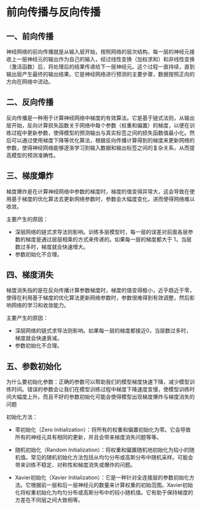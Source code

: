 # 前向传播与反向传播

## 一、前向传播

​	神经网络的前向传播就是从输入层开始，按照网络的层次结构，每一层的神经元接收上一层神经元的输出作为自己的输入，经过线性变换（加权求和）和非线性变换（激活函数）后，将处理后的结果传递给下一层神经元。这个过程一直持续，直到输出层产生最终的输出结果。它是神经网络进行预测的主要步骤，数据按照正向的方向在网络中流动。

## 二、反向传播

​	反向传播是一种用于计算神经网络中梯度的有效算法。它是基于链式法则，从输出层开始，反向计算损失函数关于网络中每个参数（权重和偏置）的梯度，以便在训练过程中更新参数，使得模型的预测输出与真实标签之间的损失函数值最小化。然后可以通过使用梯度下降等优化算法，根据反向传播计算得到的梯度来更新网络的参数，使得神经网络能够逐渐学习到输入数据和输出标签之间的复杂关系，从而提高模型的预测准确性。

## 三、梯度爆炸

​	梯度爆炸是在计算神经网络中参数的梯度时，梯度的值变得异常大，这会导致在使用基于梯度的优化算法去更新网络参数时，参数会大幅度变化，进而使得网络难以收敛。

主要产生的原因：

- 深层网络的链式求导法则影响。训练多层模型时，每一层的误差对前面各层参数的梯度是通过层层相乘的方式来传递的。如果每一层的梯度都大于 1，当层数过多时，梯度就会快速增大。
- 参数初始化不合理。

## 四、梯度消失

​	梯度消失指的是在反向传播计算参数梯度时，梯度的值变得极小，近乎趋近于零，使得在利用基于梯度的优化算法更新网络参数时，参数很难得到有效调整，然后影响网络的学习和收敛能力。

主要产生的原因：

- 深层网络的链式求导法则影响。如果每一层的梯度都接近0，当层数过多时，梯度就会快速衰减。
- 参数初始化不合理。

## 五、参数初始化

​	为什么要初始化参数：正确的参数可以帮助我们的模型梯度快速下降，减少模型训练时间。错误的参数会让我们在模型训练过程中梯度下降速度变慢，使模型训练时间大幅度上升。而且不好的参数初始化可能会使得模型出现梯度爆炸与梯度消失的问题

初始化方法：

- 零初始化（Zero Initialization）：将所有的权重和偏置初始化为零。它会导致所有的神经元具有相同的更新，并且会带来梯度消失问题等等。

- 随机初始化（Random Initialization）：将权重和偏置随机地初始化为较小的随机值。常见的随机初始化方法包括从均匀分布或高斯分布中随机采样。可能会带来训练不稳定、对称性和梯度消失或爆炸的问题。

- Xavier初始化（Xavier Initialization）：它是一种针对全连接层的参数初始化方法。它根据前一层和后一层神经元的数量来计算权重的初始范围。Xavier初始化将权重初始化为均匀分布或高斯分布中的较小随机值。它有助于保持梯度的方差在不同层之间大致相等。
